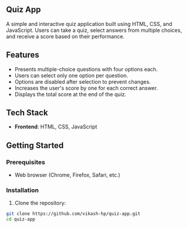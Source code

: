 ## Quiz App

A simple and interactive quiz application built using HTML, CSS, and JavaScript. Users can take a quiz, select answers from multiple choices, and receive a score based on their performance.

## Features

- Presents multiple-choice questions with four options each.
- Users can select only one option per question.
- Options are disabled after selection to prevent changes.
- Increases the user's score by one for each correct answer.
- Displays the total score at the end of the quiz.



## Tech Stack

- **Frontend**: HTML, CSS, JavaScript

## Getting Started

### Prerequisites

- Web browser (Chrome, Firefox, Safari, etc.)

### Installation

1. Clone the repository:

```bash
git clone https://github.com/vikash-hp/quiz-app.git
cd quiz-app

